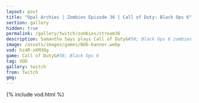```yaml
---
layout: post
title: "Opal Archies | Zombies Episode 36 | Call of Duty: Black Ops 6"
section: gallery
hidden: true
permalink: /gallery/twitch/zombies/stream36
description: Samantha Says plays Call of Duty&#58; Black Ops 6 zombies. Episode 36.
image: /assets/images/games/BO6-banner.webp
vod: hz4R-xKM3Og
game: Call of Duty&#58; Black Ops 6
tag: VOD
gallery: twitch
from: Twitch
gmg:
---
```

{% include vod.html %}